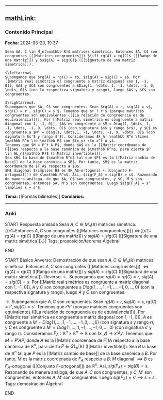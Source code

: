 
---
mathLink:
---
### Contenido Principal

**Fecha:** 2024-03-20, 19:37

```ad-cor
Sean $A, C \in M_n(\mathbb R)$ matrices simétrica. Entonces $A, C$ son congruntes ([[Matrices congruentes]]) $\iff rg(A) = rg(C)$ ([[Rango de una matriz]]) y $sig(A) = sig(C)$ ([[Signatura de una matriz simétrica]]).
```


```ad-proof
$\leftarrow$.
Supongamos que $rg(A) = rg(C) = r$, $sig(A) = sig(C) = s$. Por [[Matriz real simétrica es congruente a matriz diagonal con 1, -1, 0]], $A$ y $C$ son congruentes a $Diag(1, \dots, 1, -1, \dots, -1, 0, \dots, 0)$ (con la respectiva signatura y rango), luego $A$ y $C$ son congruentes.

$\rightarrow$.
Supongamos que $A, C$ son congruentes. Sean $rg(A) = r, sig(A) = s$, $rg(C) = r', sig(C) = s'$. Tenemos que $r ? r'$ (porque matrices congruentes son equivalentes ([[La relación de congruencia es de equivalencia]])). Por [[Matriz real simétrica es congruente a matriz diagonal con 1, -1, 0]], $A$ es congruente a $M = Diag(1, \dots, 1, -1, \dots, -1, 0, \dots, 0)$ (con signatura $s$ y rango $r$), y $C$ es congruente a $M' = Diag(1, \dots,1, -1, \dots, -1, 0, \dots, 0)$ (con signatura $s'$ y rango $r$). Consideramos $F_A: \mathbb R^n \times \mathbb R^n \to \mathbb R$ con $(x,y) \to x^t A y$.
Tenemos que $M = P^t A P$, donde $A$ es la [[Matriz coordenada de F]]$A$ respecto a la base canónica de $\mathbb R^n$, para cierta $P \in GL_n(\mathbb R)$ ([[Matriz invertible]]).
Sea $B$ la base de $\mathbb R^n$ tal que $P$ es la [[Matriz cambio de base]] de la base canónica a $B$. Por tanto, $M$ es la matriz coordenada de $F_A$ respecto a $B$.
$M$ diagonal $\implies B$ es $F_A$-ortogonal ([[Conjunto F-ortogonal]]) de $\mathbb R^n$. Así, $sig(F_A) = sig(B) = s$. Razonando de manera análoga, de que $A, C$ son congruentes, y $C, M'$ son congruentes, entonces $A, M'$ son congruentes. Luego $sig(F_A) = s' \implies s = s'$.
```

**Tema:** [[Formas bilineales]]
**Corolarios:**

---
### Anki

START
Respuesta anidada
Sean $A, C \in M_n(\mathbb R)$ matrices simétrica. {{c1::Entonces $A, C$ son congruntes ([[Matrices congruentes]])}} $\iff${{c2:: $rg(A) = rg(C)$ ([[Rango de una matriz]]) y $sig(A) = sig(C)$ ([[Signatura de una matriz simétrica]]).}}
Tags: proposición/teorema ÁlgebraI
<!--ID: 1712235233690-->
END

START
Básico
Anverso: Demostración de que sean $A, C \in M_n(\mathbb R)$ matrices simétrica. Entonces $A, C$ son congruntes ([[Matrices congruentes]]) $\iff rg(A) = rg(C)$ ([[Rango de una matriz]]) y $sig(A) = sig(C)$ ([[Signatura de una matriz simétrica]]).
Reverso: $\leftarrow$.
Supongamos que $rg(A) = rg(C) = r$, $sig(A) = sig(C) = s$. Por [[Matriz real simétrica es congruente a matriz diagonal con 1, -1, 0]], $A$ y $C$ son congruentes a $Diag(1, \dots, 1, -1, \dots, -1, 0, \dots, 0)$ (con la respectiva signatura y rango), luego $A$ y $C$ son congruentes.

$\rightarrow$.
Supongamos que $A, C$ son congruentes. Sean $rg(A) = r, sig(A) = s$, $rg(C) = r', sig(C) = s'$. Tenemos que $r ? r'$ (porque matrices congruentes son equivalentes ([[La relación de congruencia es de equivalencia]])). Por [[Matriz real simétrica es congruente a matriz diagonal con 1, -1, 0]], $A$ es congruente a $M = Diag(1, \dots, 1, -1, \dots, -1, 0, \dots, 0)$ (con signatura $s$ y rango $r$), y $C$ es congruente a $M' = Diag(1, \dots,1, -1, \dots, -1, 0, \dots, 0)$ (con signatura $s'$ y rango $r$). Consideramos $F_A: \mathbb R^n \times \mathbb R^n \to \mathbb R$ con $(x,y) \to x^t A y$.
Tenemos que $M = P^t A P$, donde $A$ es la [[Matriz coordenada de F]]$A$ respecto a la base canónica de $\mathbb R^n$, para cierta $P \in GL_n(\mathbb R)$ ([[Matriz invertible]]).
Sea $B$ la base de $\mathbb R^n$ tal que $P$ es la [[Matriz cambio de base]] de la base canónica a $B$. Por tanto, $M$ es la matriz coordenada de $F_A$ respecto a $B$.
$M$ diagonal $\implies B$ es $F_A$-ortogonal ([[Conjunto F-ortogonal]]) de $\mathbb R^n$. Así, $sig(F_A) = sig(B) = s$. Razonando de manera análoga, de que $A, C$ son congruentes, y $C, M'$ son congruentes, entonces $A, M'$ son congruentes. Luego $sig(F_A) = s' \implies s = s'$.
Tags: demostración ÁlgebraI
<!--ID: 1712235233697-->
END
